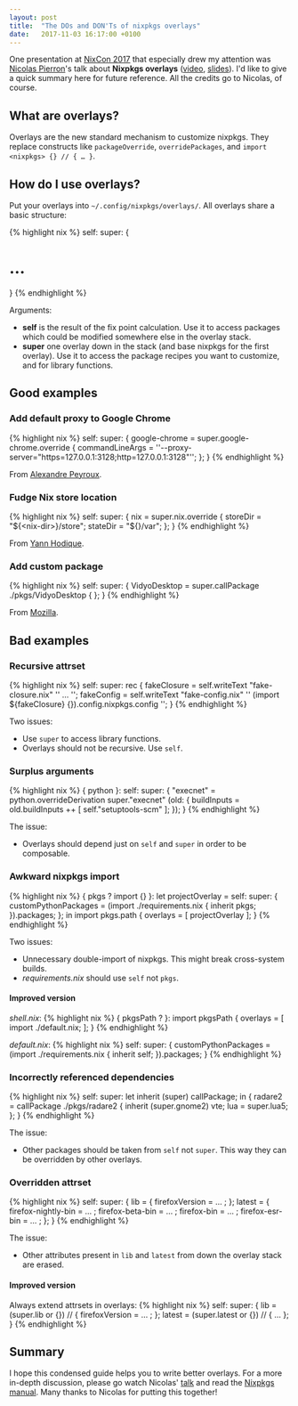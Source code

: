 ```yaml
---
layout: post
title:  "The DOs and DON'Ts of nixpkgs overlays"
date:   2017-11-03 16:17:00 +0100
---
```

One presentation at [NixCon 2017][nixcon2017] that especially drew my attention
was [Nicolas Pierron][nbpname]'s talk about **Nixpkgs overlays**
([video][video], [slides][slides]). I'd like to give a quick summary here for
future reference. All the credits go to Nicolas, of course.

## What are overlays?

Overlays are the new standard mechanism to customize nixpkgs. They replace
constructs like `packageOverride`, `overridePackages`, and `import <nixpkgs> {}
// { … }`.

## How do I use overlays?

Put your overlays into `~/.config/nixpkgs/overlays/`. All overlays share a basic
structure:

{% highlight nix %}
self: super: {
  # …
}
{% endhighlight %}

Arguments:

* **self** is the result of the fix point calculation. Use it to access packages
    which could be modified somewhere else in the overlay stack.
* **super** one overlay down in the stack (and base nixpkgs for the first
    overlay). Use it to access the package recipes you want to customize, and
    for library functions.

## Good examples

### Add default proxy to Google Chrome

{% highlight nix %}
self: super:
{
  google-chrome = super.google-chrome.override {
    commandLineArgs =
      ''--proxy-server="https=127.0.0.1:3128;http=127.0.0.1:3128"'';
  };
}
{% endhighlight %}

From [Alexandre Peyroux](https://spof.px.io/~alex/posts/2017-05-15-nixos-overlay.html).

### Fudge Nix store location

{% highlight nix %}
self: super:
{
  nix = super.nix.override {
    storeDir = "${<nix-dir>}/store";
    stateDir = "${<nix-dir>}/var";
  };
}
{% endhighlight %}

From [Yann Hodique](http://yann.hodique.info/blog/nix-in-custom-location/).

### Add custom package

{% highlight nix %}
self: super:
{
  VidyoDesktop = super.callPackage ./pkgs/VidyoDesktop { };
}
{% endhighlight %}

From [Mozilla](https://github.com/mozilla/nixpkgs-mozilla/).

## Bad examples

### Recursive attrset

{% highlight nix %}
self: super: rec {
  fakeClosure = self.writeText "fake-closure.nix" ''
    …
  '';
  fakeConfig = self.writeText "fake-config.nix" ''
    (import ${fakeClosure} {}).config.nixpkgs.config
  '';
}
{% endhighlight %}

Two issues:

* Use `super` to access library functions.
* Overlays should not be recursive. Use `self`.

### Surplus arguments

{% highlight nix %}
{ python }:
self: super:
{
  "execnet" =
    python.overrideDerivation super."execnet" (old: {
      buildInputs = old.buildInputs ++ [ self."setuptools-scm" ];
    });
}
{% endhighlight %}

The issue:

* Overlays should depend just on `self` and `super` in order to be composable.

### Awkward nixpkgs import

{% highlight nix %}
{ pkgs ? import <nixpkgs> {} }:
let
  projectOverlay = self: super: {
    customPythonPackages =
      (import ./requirements.nix {
        inherit pkgs;
      }).packages;
  };
in
  import pkgs.path {
    overlays = [ projectOverlay ];
  }
{% endhighlight %}

Two issues:

* Unnecessary double-import of nixpkgs. This might break cross-system builds.
* *requirements.nix* should use `self` not `pkgs`.

#### Improved version

*shell.nix*:
{% highlight nix %}
{ pkgsPath ? <nixpkgs> }:
import pkgsPath {
  overlays = [ import ./default.nix; ];
}
{% endhighlight %}

*default.nix*:
{% highlight nix %}
self: super:
{
  customPythonPackages =
    (import ./requirements.nix { inherit self; }).packages;
}
{% endhighlight %}

### Incorrectly referenced dependencies

{% highlight nix %}
self: super:
let inherit (super) callPackage;
in {
  radare2 = callPackage ./pkgs/radare2 {
    inherit (super.gnome2) vte;
    lua = super.lua5;
  };
}
{% endhighlight %}

The issue:

* Other packages should be taken from `self` not `super`. This way they
  can be overridden by other overlays.

### Overridden attrset

{% highlight nix %}
self: super:
{
  lib = {
    firefoxVersion = … ;
  };
  latest = {
    firefox-nightly-bin = … ;
    firefox-beta-bin = … ;
    firefox-bin = … ;
    firefox-esr-bin = … ;
  };
}
{% endhighlight %}

The issue:

* Other attributes present in `lib` and `latest` from down the overlay stack are
  erased.

#### Improved version

Always extend attrsets in overlays:
{% highlight nix %}
self: super:
{
  lib = (super.lib or {}) // {
    firefoxVersion = … ;
  };
  latest = (super.latest or {}) // {
    …
  };
}
{% endhighlight %}

## Summary

I hope this condensed guide helps you to write better overlays. For a more
in-depth discussion, please go watch Nicolas' [talk][video] and read the
[Nixpkgs manual][manual-overlays].  Many thanks to Nicolas for putting this
together!


[nixcon2017]: http://nixcon2017.org/
[nbpname]: https://twitter.com/nbpname
[slides]: http://nbp.github.io/slides/NixCon/2017.NixpkgsOverlays/
[video]: https://youtu.be/6bLF7zqB7EM?t=39m50s
[manual-overlays]: https://nixos.org/nixpkgs/manual/#chap-overlays
